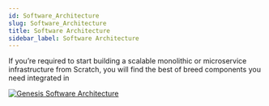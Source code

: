 ```yaml
---
id: Software_Architecture
slug: Software_Architecture
title: Software Architecture
sidebar_label: Software Architecture
---
```


If you’re required to start building a scalable monolithic or microservice infrastructure from Scratch, you will find the best of breed components you need integrated in

[![Genesis Software Architecture](https://netcoregenesis.com/images/documentation/Software_Architecture.png)](https://netcoregenesis.com/images/documentation/genesis_architecture.png)
